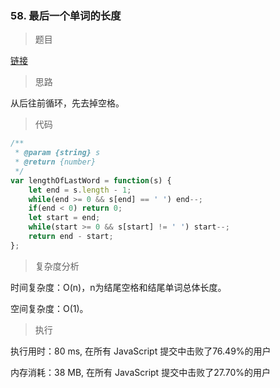 ### 58. 最后一个单词的长度

> 题目

[链接](https://leetcode-cn.com/problems/length-of-last-word/)

> 思路

从后往前循环，先去掉空格。

> 代码

```js
/**
 * @param {string} s
 * @return {number}
 */
var lengthOfLastWord = function(s) {
    let end = s.length - 1;
    while(end >= 0 && s[end] == ' ') end--;
    if(end < 0) return 0;
    let start = end;
    while(start >= 0 && s[start] != ' ') start--;
    return end - start;
};
```

> 复杂度分析

时间复杂度：O(n)，n为结尾空格和结尾单词总体长度。

空间复杂度：O(1)。

> 执行

执行用时：80 ms, 在所有 JavaScript 提交中击败了76.49%的用户

内存消耗：38 MB, 在所有 JavaScript 提交中击败了27.70%的用户